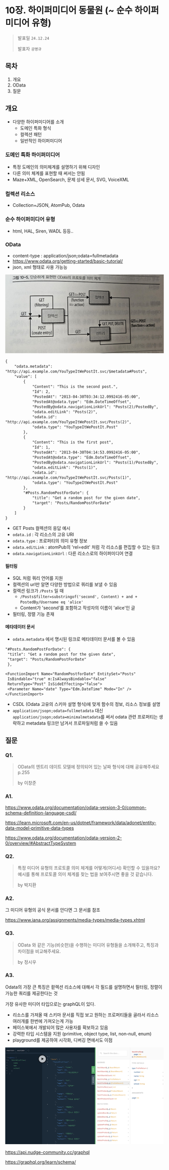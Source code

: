 # 10장. 하이퍼미디어 동물원 (~ 순수 하이퍼미디어 유형)
> 발표일 `24.12.24`
>
> 발표자 `공병규`

## 목차

1. 개요
2. OData
3. 질문

## 개요

- 다양한 하이퍼미디어를 소개
  - 도메인 특화 형식
  - 컬렉션 패턴
  - 일반적인 하이퍼미디어

### 도메인 특화 하이퍼미디어
- 특정 도메인의 의미체계를 설명하기 위해 디자인
- 다른 의미 체계를 표현할 때 써서는 안됨
- Maze+XML, OpenSearch, 문제 상세 문서, SVG, VoiceXML

### 컬렉션 리소스
- Collection+JSON, AtomPub, Odata

### 순수 하이퍼미디어 유형
- html, HAL, Siren, WADL 등등..

### OData
- content-type : application/json;odata=fullmetadata
- https://www.odata.org/getting-started/basic-tutorial/
- json, xml 형태로 사용 가능능

![](images/README_2024-12-24_00-48-44.png)

```
{
    "odata.metadata": "http://api.example.com/YouTypeItWePostIt.svc/$metadata#Posts",
    "value": [
        {
            "Content": "This is the second post.",
            "Id": 2,
            "PostedAt": "2013-04-30T03:34:12.0992416-05:00",
            "PostedAt@odata.type": "Edm.DateTimeOffset",
            "PostedBy@odata.navigationLinkUrl": "Posts(2)/PostedBy",
            "odata.editLink": "Posts(2)",
            "odata.id": "http://api.example.com/YouTypeItWePostIt.svc/Posts(2)",
            "odata.type": "YouTypeItWePostIt.Post"
        },
        {
            "Content": "This is the first post",
            "Id": 1,
            "PostedAt": "2013-04-30T04:14:53.0992416-05:00",
            "PostedAt@odata.type": "Edm.DateTimeOffset",
            "PostedBy@odata.navigationLinkUrl": "Posts(1)/PostedBy",
            "odata.editLink": "Posts(1)",
            "odata.id": "http://api.example.com/YouTypeItWePostIt.svc/Posts(1)",
            "odata.type": "YouTypeItWePostIt.Post"
        },
        "#Posts.RandomPostForDate": {
            "title": "Get a random post for the given date",
            "target": "Posts/RandomPostForDate"
        }
    ]
}
```
- GET Posts 컬렉션의 응답 예시
- `odata.id` : 각 리소스의 고유 URI
- `odata.type` : 프로퍼티의 의미 유형 정보
- `odata.editLink` : atomPub의 'rel=edit' 처럼 각 리소스를 편집할 수 있는 링크
- `odata.navigationLinkUrl` : 다른 리소스로의 하이퍼미디어 연결

#### 필터링
- SQL 처럼 쿼리 언어를 지원
- 컬렉션의 url만 알면 다양한 방법으로 쿼리를 보낼 수 있음
- 컬렉션 링크가 `/Posts` 일 때
  - `/Posts$filter=substringof('second', Content) + and + PostedBy/Username eq 'alice'`
  - Content가 'second'를 포함하고 작성자의 이름이 'alice'인 글
- 필터링, 정렬 기능 존재

#### 메타데이터 문서
- `odata.metadata` 에서 명시된 링크로 메타데이터 문서를 볼 수 있음
```
"#Posts.RandomPostForDate": {
 "title": "Get a random post for the given date",
 "target": "Posts/RandomPostForDate"
 },
```

```
<FunctionImport Name="RandomPostforDate" EntitySet="Posts"
 IsBindable="true" m:IsAlwaysBindable="false"
 ReturnType="Post" IsSideEffecting="false">
 <Parameter Name="date" Type="Edm.DateTime" Mode="In" />
</FunctionImport>
```
- CSDL (Odata 고유의 스키마 설명 형식)에 맞게 함수의 정보, 리소스 정보를 설명
- `application/jsopn;odata=fullmetadata` 대신 `application/jsopn;odata=minimalmetadata`를 써서 odata 관련 프로퍼티는 생략하고 metadata 링크만 남겨서 프로파일처럼 쓸 수 있음


## 질문

### Q1.
> OData의 엔트리 데이트 모델에 정의되어 있는 날짜 형식에 대해 공유해주세요 p.255
>
> by 이창준

### A1. 

https://www.odata.org/documentation/odata-version-3-0/common-schema-definition-language-csdl/

https://learn.microsoft.com/en-us/dotnet/framework/data/adonet/entity-data-model-primitive-data-types

https://www.odata.org/documentation/odata-version-2-0/overview/#AbstractTypeSystem

### Q2.

> 특정 미디어 유형의 프로토콜 의미 체계를 어떻게(어디서) 확인할 수 있을까요? 예시를 통해 프로토콜 의미 체계를 찾는 법을 보여주시면 좋을 것 같습니다.
>
> by 박지환

### A2.

그 미디어 유형의 공식 문서를 안다면 그 문서를 참조

https://www.iana.org/assignments/media-types/media-types.xhtml

### Q3.

> OData 와 같은 기능(비슷한)을 수행하는 미디어 유형들을 소개해주고, 특징과 차이점을 비교해주세요.
>
> by 정시우

### A3.

Odata의 가장 큰 특징은 컽렉션 리소스에 대해서 각 필드를 설명하면서 필터링, 정렬이 가능한 쿼리를 제공한다는 것

가장 유사한 미디어 타입으로는 graphQL이 있다.

- 리소스를 가져올 때 스키마 문서를 직접 보고 원하는 프로퍼티들을 골라서 리소스 여러개를 한번에 가져오는게 가능
- 페이스북에서 개발되어 많은 사용자를 확보하고 있음
- 강력한 타입 시스템을 지원 (primitive, object type, list, non-null, enum)
- playground를 제공하여 시각화, 디버깅 면에서도 이점

![](images/README_2024-12-24_01-52-19.png)

https://api.nudge-community.cc/graphql

https://graphql.org/learn/schema/

